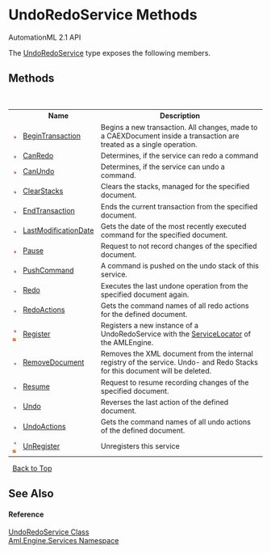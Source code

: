 # UndoRedoService Methods
AutomationML 2.1 API 

The <a href="T_Aml_Engine_Services_UndoRedoService">UndoRedoService</a> type exposes the following members.


## Methods
&nbsp;<table><tr><th></th><th>Name</th><th>Description</th></tr><tr><td>![Public method](media/pubmethod.gif "Public method")</td><td><a href="M_Aml_Engine_Services_UndoRedoService_BeginTransaction">BeginTransaction</a></td><td>
Begins a new transaction. All changes, made to a CAEXDocument inside a transaction are treated as a single operation.</td></tr><tr><td>![Public method](media/pubmethod.gif "Public method")</td><td><a href="M_Aml_Engine_Services_UndoRedoService_CanRedo">CanRedo</a></td><td>
Determines, if the service can redo a command</td></tr><tr><td>![Public method](media/pubmethod.gif "Public method")</td><td><a href="M_Aml_Engine_Services_UndoRedoService_CanUndo">CanUndo</a></td><td>
Determines, if the service can undo a command.</td></tr><tr><td>![Public method](media/pubmethod.gif "Public method")</td><td><a href="M_Aml_Engine_Services_UndoRedoService_ClearStacks">ClearStacks</a></td><td>
Clears the stacks, managed for the specified document.</td></tr><tr><td>![Public method](media/pubmethod.gif "Public method")</td><td><a href="M_Aml_Engine_Services_UndoRedoService_EndTransaction">EndTransaction</a></td><td>
Ends the current transaction from the specified document.</td></tr><tr><td>![Public method](media/pubmethod.gif "Public method")</td><td><a href="M_Aml_Engine_Services_UndoRedoService_LastModificationDate">LastModificationDate</a></td><td>
Gets the date of the most recently executed command for the specified document.</td></tr><tr><td>![Public method](media/pubmethod.gif "Public method")</td><td><a href="M_Aml_Engine_Services_UndoRedoService_Pause">Pause</a></td><td>
Request to not record changes of the specified document.</td></tr><tr><td>![Public method](media/pubmethod.gif "Public method")</td><td><a href="M_Aml_Engine_Services_UndoRedoService_PushCommand">PushCommand</a></td><td>
A command is pushed on the undo stack of this service.</td></tr><tr><td>![Public method](media/pubmethod.gif "Public method")</td><td><a href="M_Aml_Engine_Services_UndoRedoService_Redo">Redo</a></td><td>
Executes the last undone operation from the specified document again.</td></tr><tr><td>![Public method](media/pubmethod.gif "Public method")</td><td><a href="M_Aml_Engine_Services_UndoRedoService_RedoActions">RedoActions</a></td><td>
Gets the command names of all redo actions for the defined document.</td></tr><tr><td>![Public method](media/pubmethod.gif "Public method")![Static member](media/static.gif "Static member")</td><td><a href="M_Aml_Engine_Services_UndoRedoService_Register">Register</a></td><td>
Registers a new instance of a UndoRedoService with the <a href="T_Aml_Engine_Services_ServiceLocator">ServiceLocator</a> of the AMLEngine.</td></tr><tr><td>![Public method](media/pubmethod.gif "Public method")</td><td><a href="M_Aml_Engine_Services_UndoRedoService_RemoveDocument">RemoveDocument</a></td><td>
Removes the XML document from the internal registry of the service. Undo- and Redo Stacks for this document will be deleted.</td></tr><tr><td>![Public method](media/pubmethod.gif "Public method")</td><td><a href="M_Aml_Engine_Services_UndoRedoService_Resume">Resume</a></td><td>
Request to resume recording changes of the specified document.</td></tr><tr><td>![Public method](media/pubmethod.gif "Public method")</td><td><a href="M_Aml_Engine_Services_UndoRedoService_Undo">Undo</a></td><td>
Reverses the last action of the defined document.</td></tr><tr><td>![Public method](media/pubmethod.gif "Public method")</td><td><a href="M_Aml_Engine_Services_UndoRedoService_UndoActions">UndoActions</a></td><td>
Gets the command names of all undo actions of the defined document.</td></tr><tr><td>![Public method](media/pubmethod.gif "Public method")![Static member](media/static.gif "Static member")</td><td><a href="M_Aml_Engine_Services_UndoRedoService_UnRegister">UnRegister</a></td><td>
Unregisters this service</td></tr></table>&nbsp;
<a href="#undoredoservice-methods">Back to Top</a>

## See Also


#### Reference
<a href="T_Aml_Engine_Services_UndoRedoService">UndoRedoService Class</a><br /><a href="N_Aml_Engine_Services">Aml.Engine.Services Namespace</a><br />